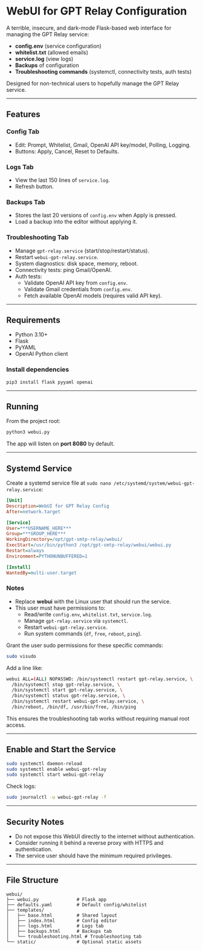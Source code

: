 # WebUI for GPT Relay Configuration

A terrible, insecure, and dark-mode Flask-based web interface for managing the GPT Relay service:

- **config.env** (service configuration)
- **whitelist.txt** (allowed emails)
- **service.log** (view logs)
- **Backups** of configuration
- **Troubleshooting commands** (systemctl, connectivity tests, auth tests)

Designed for non-technical users to hopefully manage the GPT Relay service.

---

## Features

### Config Tab
- Edit: Prompt, Whitelist, Gmail, OpenAI API key/model, Polling, Logging.
- Buttons: Apply, Cancel, Reset to Defaults.

### Logs Tab
- View the last 150 lines of `service.log`.
- Refresh button.

### Backups Tab
- Stores the last 20 versions of `config.env` when Apply is pressed.
- Load a backup into the editor without applying it.

### Troubleshooting Tab
- Manage `gpt-relay.service` (start/stop/restart/status).
- Restart `webui-gpt-relay.service`.
- System diagnostics: disk space, memory, reboot.
- Connectivity tests: ping Gmail/OpenAI.
- Auth tests:
  - Validate OpenAI API key from `config.env`.
  - Validate Gmail credentials from `config.env`.
  - Fetch available OpenAI models (requires valid API key).

---

## Requirements

- Python 3.10+
- Flask
- PyYAML
- OpenAI Python client

### Install dependencies
```bash
pip3 install flask pyyaml openai
```

---

## Running

From the project root:
```bash
python3 webui.py
```

The app will listen on **port 8080** by default.

---

## Systemd Service

Create a systemd service file at `sudo nano /etc/systemd/system/webui-gpt-relay.service`:

```ini
[Unit]
Description=WebUI for GPT Relay Config
After=network.target

[Service]
User=***USERNAME_HERE***
Group=***GROUP_HERE***
WorkingDirectory=/opt/gpt-smtp-relay/webui/
ExecStart=/usr/bin/python3 /opt/gpt-smtp-relay/webui/webui.py
Restart=always
Environment=PYTHONUNBUFFERED=1

[Install]
WantedBy=multi-user.target
```

### Notes
- Replace **webui** with the Linux user that should run the service.
- This user must have permissions to:
  - Read/write `config.env`, `whitelist.txt`, `service.log`.
  - Manage `gpt-relay.service` via `systemctl`.
  - Restart `webui-gpt-relay.service`.
  - Run system commands (`df`, `free`, `reboot`, `ping`).

Grant the user sudo permissions for these specific commands:

```bash
sudo visudo
```

Add a line like:
```bash
webui ALL=(ALL) NOPASSWD: /bin/systemctl restart gpt-relay.service, \
  /bin/systemctl stop gpt-relay.service, \
  /bin/systemctl start gpt-relay.service, \
  /bin/systemctl status gpt-relay.service, \
  /bin/systemctl restart webui-gpt-relay.service, \
  /bin/reboot, /bin/df, /usr/bin/free, /bin/ping
```

This ensures the troubleshooting tab works without requiring manual root access.

---

## Enable and Start the Service

```bash
sudo systemctl daemon-reload
sudo systemctl enable webui-gpt-relay
sudo systemctl start webui-gpt-relay
```

Check logs:
```bash
sudo journalctl -u webui-gpt-relay -f
```

---

## Security Notes

- Do not expose this WebUI directly to the internet without authentication.
- Consider running it behind a reverse proxy with HTTPS and authentication.
- The service user should have the minimum required privileges.

---

## File Structure

```
webui/
├── webui.py              # Flask app
├── defaults.yaml         # Default config/whitelist
├── templates/
│   ├── base.html         # Shared layout
│   ├── index.html        # Config editor
│   ├── logs.html         # Logs tab
│   ├── backups.html      # Backups tab
│   └── troubleshooting.html # Troubleshooting tab
└── static/               # Optional static assets
```
